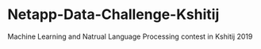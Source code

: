 # Netapp-Data-Challenge-Kshitij
Machine Learning and Natrual Language Processing contest in Kshitij 2019
